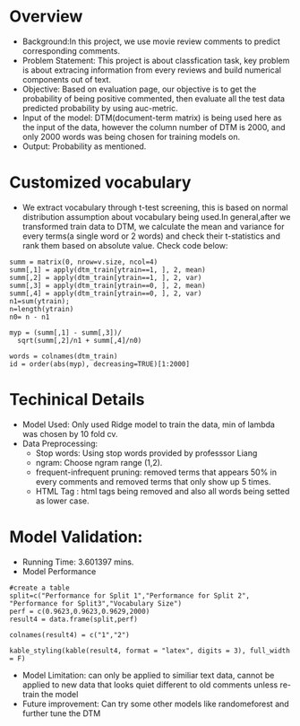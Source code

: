 # Overview 

* Background:In this project, we use movie review comments to predict corresponding comments.
* Problem Statement: This project is about classfication task, key problem is about extracing information from every reviews and build numerical components out of text.
* Objective: Based on evaluation page, our objective is to get the probability of being positive commented, then evaluate all the test data predicted probability by using auc-metric.
* Input of the model: DTM(document-term matrix) is being used here as the input of the data, however the column number of DTM is 2000, and only 2000 words was being chosen for training models on.
* Output: Probability as mentioned.

# Customized vocabulary

* We extract vocabulary through t-test screening, this is based on normal distribution assumption about vocabulary being used.In general,after we transformed train data to DTM, we calculate the mean and variance for every terms(a single word or 2 words) and check their t-statistics and rank them based on absolute value. Check code below:
```{r,eval=FALSE}
summ = matrix(0, nrow=v.size, ncol=4)
summ[,1] = apply(dtm_train[ytrain==1, ], 2, mean)
summ[,2] = apply(dtm_train[ytrain==1, ], 2, var)
summ[,3] = apply(dtm_train[ytrain==0, ], 2, mean)
summ[,4] = apply(dtm_train[ytrain==0, ], 2, var)
n1=sum(ytrain); 
n=length(ytrain)
n0= n - n1

myp = (summ[,1] - summ[,3])/
  sqrt(summ[,2]/n1 + summ[,4]/n0)

words = colnames(dtm_train)
id = order(abs(myp), decreasing=TRUE)[1:2000]
```

# Techinical Details
* Model Used: Only used Ridge model to train the data, min of lambda was chosen by 10 fold cv.
* Data Preprocessing:
  - Stop words: Using stop words provided by professsor Liang
  - ngram: Choose ngram range (1,2).
  - frequent-infrequent pruning: removed terms that appears 50% in every comments and removed terms that only show up 5 times.
  - HTML Tag : html tags being removed and also all words being setted as lower case.
  
# Model Validation:
* Running Time: 3.601397 mins.
* Model Performance
```{r}
#create a table 
split=c("Performance for Split 1","Performance for Split 2",
"Performance for Split3","Vocabulary Size")
perf = c(0.9623,0.9623,0.9629,2000)
result4 = data.frame(split,perf)

colnames(result4) = c("1","2")

kable_styling(kable(result4, format = "latex", digits = 3), full_width = F) 
```

* Model Limitation: can only be applied to similiar text data, cannot be applied to new data that looks quiet different to old comments unless re-train the model 
* Future improvement: Can try some other models like randomeforest and further tune the DTM

